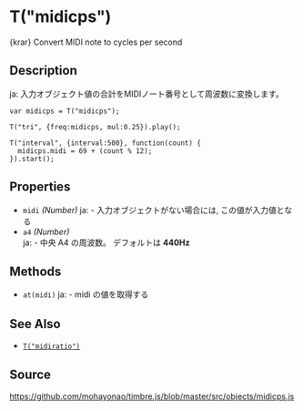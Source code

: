 T("midicps")
============
{krar} Convert MIDI note to cycles per second

## Description ##
ja: 入力オブジェクト値の合計をMIDIノート番号として周波数に変換します。

```timbre
var midicps = T("midicps");

T("tri", {freq:midicps, mul:0.25}).play();

T("interval", {interval:500}, function(count) {
  midicps.midi = 69 + (count % 12);
}).start();
```

## Properties ##
- `midi` _(Number)_
ja:  - 入力オブジェクトがない場合には, この値が入力値となる
- `a4` _(Number)_  
ja:  - 中央 A4 の周波数。 デフォルトは **440Hz**

## Methods ##
- `at(midi)`
ja:  - midi の値を取得する

## See Also ##
- [`T("midiratio")`](./midiratio.html)

## Source ##
https://github.com/mohayonao/timbre.js/blob/master/src/objects/midicps.js
